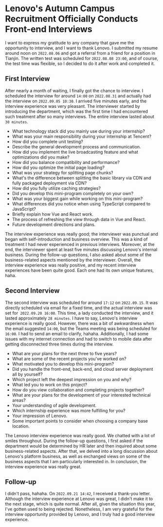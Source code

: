 # Lenovo's Autumn Campus Recruitment Officially Conducts Front-end Interviews

I want to express my gratitude to any company that gave me the opportunity to interview, and I want to thank Lenovo. I submitted my resume around noon on `2022.08.06` and got a referral from a friend for a position in Tianjin. The written test was scheduled for `2022.08.08 23:00`, and of course, the test time was flexible, so I decided to do it after work and completed it.

## First Interview
After nearly a month of waiting, I finally got the chance to interview. I scheduled the interview for around `14:00` on `2022.08.31` and actually had the interview on `2022.09.05 10:30`. I arrived five minutes early, and the interview experience was very pleasant. The interviewer started by introducing the department, which was the first time I had encountered such treatment after so many interviews. The entire interview lasted about `30 minutes`.

* What technology stack did you mainly use during your internship?
* What was your main responsibility during your internship at Tencent?
* How did you complete unit testing?
* Describe the general development process and communication.
* How did you implement the live broadcasting feature and what optimizations did you make?
* How did you balance compatibility and performance?
* How did you optimize the initial page loading?
* What was your strategy for splitting page chunks?
* What's the difference between splitting the basic library via CDN and fully packaged deployment via CDN?
* How did you fully utilize caching strategies?
* Did you develop this mini-program completely on your own?
* What was your biggest gain while working on this mini-program?
* What differences did you notice when using TypeScript compared to JavaScript?
* Briefly explain how Vue and React work.
* The process of refreshing the view through data in Vue and React.
* Future development directions and plans.

The interview experience was really good; the interviewer was punctual and began with self-introduction and business overview. This was a kind of treatment I had never experienced in previous interviews. Moreover, at the end, the interviewer spent at least five minutes discussing Lenovo's internal business. During the follow-up questions, I also asked about some of the business-related aspects mentioned by the interviewer. Overall, the interview experience was really positive, and my recent interview experiences have been quite good. Each one had its own unique features, haha.

## Second Interview
The second interview was scheduled for around `17:12` on `2022.09.15`. It was directly scheduled via email for a fixed time, and the actual interview was set for` 2022.09.20 16:00`. This time, a lady conducted the interview, and it lasted approximately `28 minutes`. I have to say, Lenovo's interview experience is really good. However, there was a bit of awkwardness when the email suggested `14:00`, but the Teams meeting was being scheduled for `16:00`. I had to send an email to clarify, hahaha. Additionally, I had some issues with my internet connection and had to switch to mobile data after getting disconnected three times during the interview.

* What are your plans for the next three to five years?
* What are some of the recent projects you've worked on?
* What motivated you to develop this mini-program?
* Did you handle the front-end, back-end, and cloud server deployment all by yourself?
* Which project left the deepest impression on you and why?
* What led you to work on this project?
* How do you view collaboration and completing projects together?
* What are your plans for the development of your interested technical areas?
* Your understanding of agile development.
* Which internship experience was more fulfilling for you?
* Your impression of Lenovo.
* Some important points to consider when choosing a company base location.

The Lenovo interview experience was really good. We chatted with a lot of smiles throughout. During the follow-up questions, I first asked if the department would be determined by HR later and then inquired about some business-related aspects. After that, we delved into a long discussion about Lenovo's platform business, as well as exchanged views on some of the business aspects that I am particularly interested in. In conclusion, the interview experience was really great.

## Follow-up
I didn't pass, hahaha. On `2022.09.21 14:42`, I received a thank-you letter. Although the interview experience at Lenovo was great, I didn't make it to the next stage, which is quite normal. After all, given the situation this year, I've gotten used to being rejected. Nonetheless, I am very grateful for the interview opportunity provided by Lenovo, and I truly had a good interview experience. 
